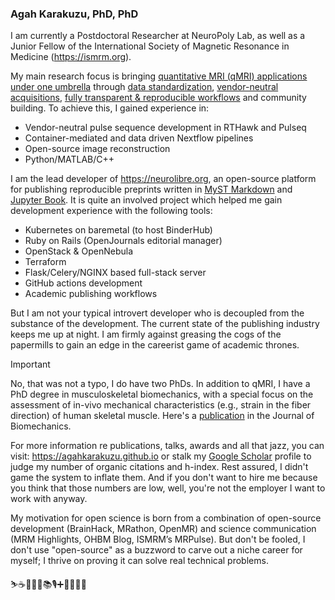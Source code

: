 ### Agah Karakuzu, PhD, PhD

I am currently a Postdoctoral Researcher at NeuroPoly Lab, as well as a Junior Fellow of the International Society of Magnetic Resonance in Medicine (https://ismrm.org).

My main research focus is bringing [quantitative MRI (qMRI) applications under one umbrella](https://qmrlab.org) through [data standardization](https://bids-specification.readthedocs.io/), [vendor-neutral acquisitions](https://github.com/qmrlab/pulse_sequences), [fully transparent & reproducible workflows](https://github.com/qmrlab/qmrflow) and community building. To achieve this, I gained experience in: 
* Vendor-neutral pulse sequence development in RTHawk and Pulseq
* Container-mediated and data driven Nextflow pipelines
* Open-source image reconstruction
* Python/MATLAB/C++
  
I am the lead developer of https://neurolibre.org, an open-source platform for publishing reproducible preprints written in [MyST Markdown](https://mystmd.org/) and [Jupyter Book](https://jupyterbook.org/en/stable/intro.html). It is quite an involved project which helped me gain development experience with the following tools: 
* Kubernetes on baremetal (to host BinderHub)
* Ruby on Rails (OpenJournals editorial manager) 
* OpenStack & OpenNebula
* Terraform
* Flask/Celery/NGINX based full-stack server
* GitHub actions development
* Academic publishing workflows  

But I am not your typical introvert developer who is decoupled from the substance of the development. The current state of the publishing industry keeps me up at night. I am firmly against greasing the cogs of the papermills to gain an edge in the careerist game of academic thrones. 

> [!IMPORTANT]  
> No, that was not a typo, I do have two PhDs. In addition to qMRI, I have a PhD degree in musculoskeletal biomechanics, with a special focus on the assessment of in-vivo mechanical characteristics (e.g., strain in the fiber direction) of human skeletal muscle. Here's a [publication](https://www.sciencedirect.com/science/article/abs/pii/S1751616123000346) in the Journal of Biomechanics. 

For more information re publications, talks, awards and all that jazz, you can visit: https://agahkarakuzu.github.io or stalk my [Google Scholar](https://scholar.google.ca/citations?user=tVvzWVMAAAAJ&hl=en&oi=ao) profile to judge my number of organic citations and h-index. Rest assured, I didn't game the system to inflate them. And if you don't want to hire me because you think that those numbers are low, well, you're not the employer I want to work with anyway.

My motivation for open science is born from a combination of open-source development (BrainHack, MRathon, OpenMR) and science communication (MRM Highlights, OHBM Blog, ISMRM’s MRPulse). But don't be fooled, I don't use "open-source" as a buzzword to carve out a niche career for myself; I thrive on proving it can solve real technical problems.

⛷☕️🎸🎨😸📚🎙➕👨‍💻🧲🧠
